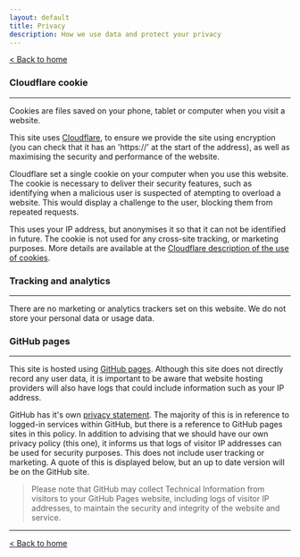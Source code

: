 ```yaml
---
layout: default
title: Privacy
description: How we use data and protect your privacy
---
```


[&lt; Back to home](./)

### Cloudflare cookie

---

Cookies are files saved on your phone, tablet or computer when you visit a website.

This site uses [Cloudflare](https://www.cloudflare.com/), to ensure we provide the site using encryption (you can check that it has an 'https://' at the start of the address), as well as maximising the security and performance of the website.

Cloudflare set a single cookie on your computer when you use this website. The cookie is necessary to deliver their security features, such as identifying when a malicious user is suspected of atempting to overload a website. This would display a challenge to the user, blocking them from repeated requests.

This uses your IP address, but anonymises it so that it can not be identified in future. The cookie is not used for any cross-site tracking, or marketing purposes. More details are available at the [Cloudflare description of the use of cookies](https://support.cloudflare.com/hc/en-us/articles/200170156-Understanding-the-Cloudflare-Cookies#12345682).

### Tracking and analytics

---

There are no marketing or analytics trackers set on this website. We do not store your personal data or usage data.

### GitHub pages

---

This site is hosted using [GitHub pages](https://pages.github.com/). Although this site does not directly record any user data, it is important to be aware that website hosting providers will also have logs that could include information such as your IP address.

GitHub has it's own [privacy statement](https://help.github.com/en/github/site-policy/github-privacy-statement). The majority of this is in reference to logged-in services within GitHub, but there is a reference to GitHub pages sites in this policy. In addition to advising that we should have our own privacy policy (this one), it informs us that logs of visitor IP addresses can be used for security purposes. This does not include user tracking or marketing. A quote of this is displayed below, but an up to date version will be on the GitHub site.

> Please note that GitHub may collect Technical Information from visitors to your GitHub Pages website, including logs of visitor IP addresses, to maintain the security and integrity of the website and service.

---

[&lt; Back to home](./)
